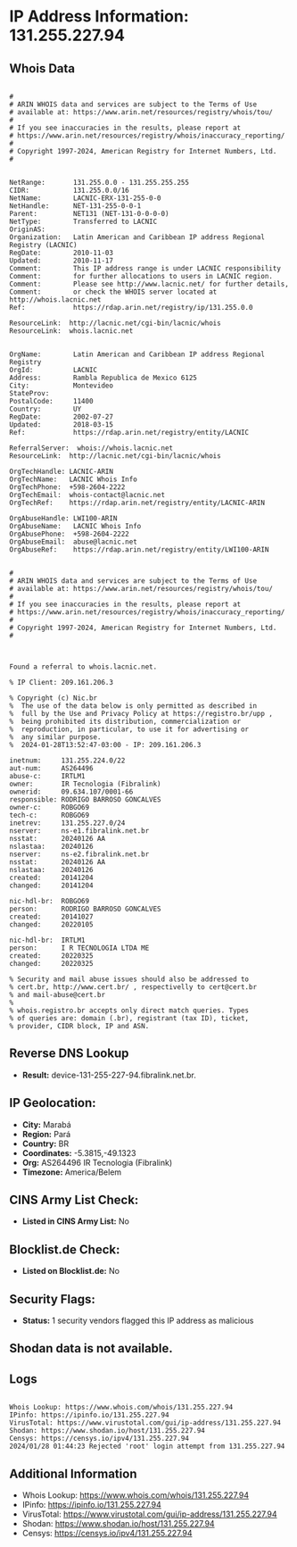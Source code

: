 # IP Address Information: 131.255.227.94

## Whois Data
```

#
# ARIN WHOIS data and services are subject to the Terms of Use
# available at: https://www.arin.net/resources/registry/whois/tou/
#
# If you see inaccuracies in the results, please report at
# https://www.arin.net/resources/registry/whois/inaccuracy_reporting/
#
# Copyright 1997-2024, American Registry for Internet Numbers, Ltd.
#


NetRange:       131.255.0.0 - 131.255.255.255
CIDR:           131.255.0.0/16
NetName:        LACNIC-ERX-131-255-0-0
NetHandle:      NET-131-255-0-0-1
Parent:         NET131 (NET-131-0-0-0-0)
NetType:        Transferred to LACNIC
OriginAS:       
Organization:   Latin American and Caribbean IP address Regional Registry (LACNIC)
RegDate:        2010-11-03
Updated:        2010-11-17
Comment:        This IP address range is under LACNIC responsibility
Comment:        for further allocations to users in LACNIC region.
Comment:        Please see http://www.lacnic.net/ for further details,
Comment:        or check the WHOIS server located at http://whois.lacnic.net
Ref:            https://rdap.arin.net/registry/ip/131.255.0.0

ResourceLink:  http://lacnic.net/cgi-bin/lacnic/whois
ResourceLink:  whois.lacnic.net


OrgName:        Latin American and Caribbean IP address Regional Registry
OrgId:          LACNIC
Address:        Rambla Republica de Mexico 6125
City:           Montevideo
StateProv:      
PostalCode:     11400
Country:        UY
RegDate:        2002-07-27
Updated:        2018-03-15
Ref:            https://rdap.arin.net/registry/entity/LACNIC

ReferralServer:  whois://whois.lacnic.net
ResourceLink:  http://lacnic.net/cgi-bin/lacnic/whois

OrgTechHandle: LACNIC-ARIN
OrgTechName:   LACNIC Whois Info
OrgTechPhone:  +598-2604-2222 
OrgTechEmail:  whois-contact@lacnic.net
OrgTechRef:    https://rdap.arin.net/registry/entity/LACNIC-ARIN

OrgAbuseHandle: LWI100-ARIN
OrgAbuseName:   LACNIC Whois Info
OrgAbusePhone:  +598-2604-2222 
OrgAbuseEmail:  abuse@lacnic.net
OrgAbuseRef:    https://rdap.arin.net/registry/entity/LWI100-ARIN


#
# ARIN WHOIS data and services are subject to the Terms of Use
# available at: https://www.arin.net/resources/registry/whois/tou/
#
# If you see inaccuracies in the results, please report at
# https://www.arin.net/resources/registry/whois/inaccuracy_reporting/
#
# Copyright 1997-2024, American Registry for Internet Numbers, Ltd.
#



Found a referral to whois.lacnic.net.

% IP Client: 209.161.206.3
 
% Copyright (c) Nic.br
%  The use of the data below is only permitted as described in
%  full by the Use and Privacy Policy at https://registro.br/upp ,
%  being prohibited its distribution, commercialization or
%  reproduction, in particular, to use it for advertising or
%  any similar purpose.
%  2024-01-28T13:52:47-03:00 - IP: 209.161.206.3

inetnum:     131.255.224.0/22
aut-num:     AS264496
abuse-c:     IRTLM1
owner:       IR Tecnologia (Fibralink)
ownerid:     09.634.107/0001-66
responsible: RODRIGO BARROSO GONCALVES
owner-c:     ROBGO69
tech-c:      ROBGO69
inetrev:     131.255.227.0/24
nserver:     ns-e1.fibralink.net.br
nsstat:      20240126 AA
nslastaa:    20240126
nserver:     ns-e2.fibralink.net.br
nsstat:      20240126 AA
nslastaa:    20240126
created:     20141204
changed:     20141204

nic-hdl-br:  ROBGO69
person:      RODRIGO BARROSO GONCALVES
created:     20141027
changed:     20220105

nic-hdl-br:  IRTLM1
person:      I R TECNOLOGIA LTDA ME
created:     20220325
changed:     20220325

% Security and mail abuse issues should also be addressed to
% cert.br, http://www.cert.br/ , respectivelly to cert@cert.br
% and mail-abuse@cert.br
%
% whois.registro.br accepts only direct match queries. Types
% of queries are: domain (.br), registrant (tax ID), ticket,
% provider, CIDR block, IP and ASN.

```
## Reverse DNS Lookup
- **Result:** device-131-255-227-94.fibralink.net.br.

## IP Geolocation:
- **City:** Marabá
- **Region:** Pará
- **Country:** BR
- **Coordinates:** -5.3815,-49.1323
- **Org:** AS264496 IR Tecnologia (Fibralink)
- **Timezone:** America/Belem

## CINS Army List Check:
- **Listed in CINS Army List:** 
No

## Blocklist.de Check:
- **Listed on Blocklist.de:** 
No

## Security Flags:
- **Status:** 1 security vendors flagged this IP address as malicious

## Shodan data is not available.

## Logs
```

Whois Lookup: https://www.whois.com/whois/131.255.227.94
IPinfo: https://ipinfo.io/131.255.227.94
VirusTotal: https://www.virustotal.com/gui/ip-address/131.255.227.94
Shodan: https://www.shodan.io/host/131.255.227.94
Censys: https://censys.io/ipv4/131.255.227.94
2024/01/28 01:44:23 Rejected 'root' login attempt from 131.255.227.94

```
## Additional Information
- Whois Lookup: https://www.whois.com/whois/131.255.227.94
- IPinfo: https://ipinfo.io/131.255.227.94
- VirusTotal: https://www.virustotal.com/gui/ip-address/131.255.227.94
- Shodan: https://www.shodan.io/host/131.255.227.94
- Censys: https://censys.io/ipv4/131.255.227.94

